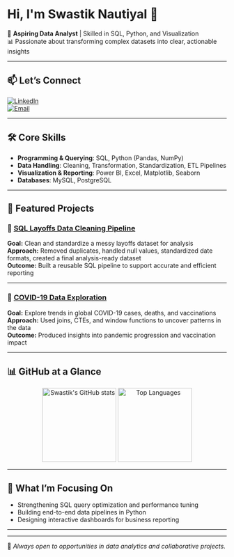 # Hi, I'm Swastik Nautiyal 👋  

🎯 **Aspiring Data Analyst** | Skilled in SQL, Python, and Visualization  
📊 Passionate about transforming complex datasets into clear, actionable insights  

---

## 📫 Let’s Connect  
[![LinkedIn](https://img.shields.io/badge/LinkedIn-blue?style=flat&logo=linkedin)](https://www.linkedin.com/in/swastik-nautiyal-/)  
[![Email](https://img.shields.io/badge/Email-gray?style=flat&logo=gmail)](mailto:nautiyalswastik@gmail.com)  

---

## 🛠️ Core Skills  

- **Programming & Querying**: SQL, Python (Pandas, NumPy)  
- **Data Handling**: Cleaning, Transformation, Standardization, ETL Pipelines  
- **Visualization & Reporting**: Power BI, Excel, Matplotlib, Seaborn  
- **Databases**: MySQL, PostgreSQL  
    

---

## 📂 Featured Projects  

### 🔹 [SQL Layoffs Data Cleaning Pipeline](https://github.com/Swastiknautiyal/sql-layoffs-data-cleaning-pipeline)  
**Goal:** Clean and standardize a messy layoffs dataset for analysis  
**Approach:** Removed duplicates, handled null values, standardized date formats, created a final analysis-ready dataset  
**Outcome:** Built a reusable SQL pipeline to support accurate and efficient reporting  

---

### 🔹 [COVID-19 Data Exploration](https://github.com/Swastiknautiyal/covid19-data-exploration)  
**Goal:** Explore trends in global COVID-19 cases, deaths, and vaccinations  
**Approach:** Used joins, CTEs, and window functions to uncover patterns in the data  
**Outcome:** Produced insights into pandemic progression and vaccination impact  

---

## 📊 GitHub at a Glance  

<p align="center">
  <img src="https://github-readme-stats.vercel.app/api?username=Swastiknautiyal&show_icons=true&theme=default&hide_border=true" alt="Swastik's GitHub stats" height="170"/>
  <img src="https://github-readme-stats.vercel.app/api/top-langs/?username=Swastiknautiyal&layout=compact&theme=default&hide_border=true" alt="Top Languages" height="170"/>
</p>  

---

## 🚀 What I’m Focusing On  
- Strengthening SQL query optimization and performance tuning  
- Building end-to-end data pipelines in Python  
- Designing interactive dashboards for business reporting  

---


---

🔎 *Always open to opportunities in data analytics and collaborative projects.*  

